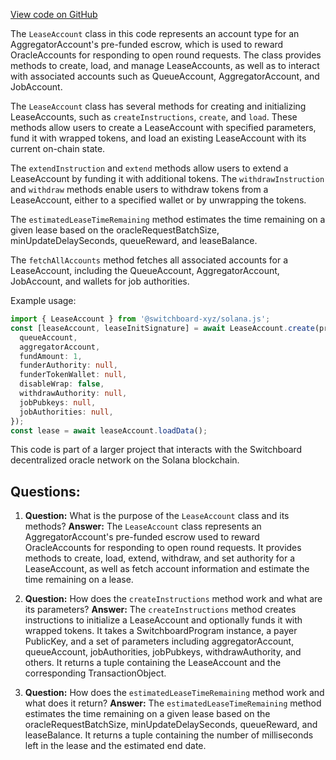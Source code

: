 [View code on GitHub](https://github.com/switchboard-xyz/sbv2-solana/blob/master/javascript/solana.js/src/accounts/leaseAccount.ts)

The `LeaseAccount` class in this code represents an account type for an AggregatorAccount's pre-funded escrow, which is used to reward OracleAccounts for responding to open round requests. The class provides methods to create, load, and manage LeaseAccounts, as well as to interact with associated accounts such as QueueAccount, AggregatorAccount, and JobAccount.

The `LeaseAccount` class has several methods for creating and initializing LeaseAccounts, such as `createInstructions`, `create`, and `load`. These methods allow users to create a LeaseAccount with specified parameters, fund it with wrapped tokens, and load an existing LeaseAccount with its current on-chain state.

The `extendInstruction` and `extend` methods allow users to extend a LeaseAccount by funding it with additional tokens. The `withdrawInstruction` and `withdraw` methods enable users to withdraw tokens from a LeaseAccount, either to a specified wallet or by unwrapping the tokens.

The `estimatedLeaseTimeRemaining` method estimates the time remaining on a given lease based on the oracleRequestBatchSize, minUpdateDelaySeconds, queueReward, and leaseBalance.

The `fetchAllAccounts` method fetches all associated accounts for a LeaseAccount, including the QueueAccount, AggregatorAccount, JobAccount, and wallets for job authorities.

Example usage:

```ts
import { LeaseAccount } from '@switchboard-xyz/solana.js';
const [leaseAccount, leaseInitSignature] = await LeaseAccount.create(program, {
  queueAccount,
  aggregatorAccount,
  fundAmount: 1,
  funderAuthority: null,
  funderTokenWallet: null,
  disableWrap: false,
  withdrawAuthority: null,
  jobPubkeys: null,
  jobAuthorities: null,
});
const lease = await leaseAccount.loadData();
```

This code is part of a larger project that interacts with the Switchboard decentralized oracle network on the Solana blockchain.
## Questions: 
 1. **Question:** What is the purpose of the `LeaseAccount` class and its methods?
   **Answer:** The `LeaseAccount` class represents an AggregatorAccount's pre-funded escrow used to reward OracleAccounts for responding to open round requests. It provides methods to create, load, extend, withdraw, and set authority for a LeaseAccount, as well as fetch account information and estimate the time remaining on a lease.

2. **Question:** How does the `createInstructions` method work and what are its parameters?
   **Answer:** The `createInstructions` method creates instructions to initialize a LeaseAccount and optionally funds it with wrapped tokens. It takes a SwitchboardProgram instance, a payer PublicKey, and a set of parameters including aggregatorAccount, queueAccount, jobAuthorities, jobPubkeys, withdrawAuthority, and others. It returns a tuple containing the LeaseAccount and the corresponding TransactionObject.

3. **Question:** How does the `estimatedLeaseTimeRemaining` method work and what does it return?
   **Answer:** The `estimatedLeaseTimeRemaining` method estimates the time remaining on a given lease based on the oracleRequestBatchSize, minUpdateDelaySeconds, queueReward, and leaseBalance. It returns a tuple containing the number of milliseconds left in the lease and the estimated end date.